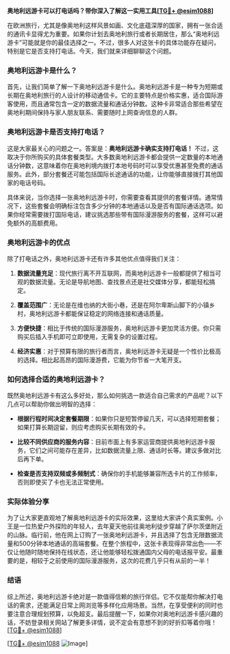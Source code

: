 **奥地利远游卡可以打电话吗？带你深入了解这一实用工具[[TG💪+ @esim1088](https://t.me/s/esim1088)]**

在欧洲旅行，尤其是像奥地利这样风景如画、文化底蕴深厚的国家，拥有一张合适的通讯卡显得尤为重要。如果你计划去奥地利旅行或者长期居住，那么“奥地利远游卡”可能就是你的最佳选择之一。不过，很多人对这张卡的具体功能存在疑问，特别是它是否支持打电话。今天，我们就来详细聊聊这个问题。

### 奥地利远游卡是什么？

首先，让我们简单了解一下奥地利远游卡是什么。奥地利远游卡是一种专为短期或长期在奥地利旅行的人设计的移动通信卡。它的主要特点是价格实惠，适合国际游客使用，而且通常包含一定的数据流量和通话分钟数。这种卡非常适合那些希望在奥地利期间保持与家人朋友联系、需要随时上网查询信息的人群。

### 奥地利远游卡是否支持打电话？

这是大家最关心的问题之一。答案是：**奥地利远游卡确实支持打电话！** 不过，这取决于你所购买的具体套餐类型。大多数奥地利远游卡都会提供一定数量的本地通话分钟数，这意味着你在奥地利境内拨打本地号码时可以享受优惠甚至免费的通话服务。此外，部分套餐还可能包括国际长途通话的功能，让你能够直接拨打其他国家的电话号码。

具体来说，当你选择一张奥地利远游卡时，你需要查看其提供的套餐详情。通常情况下，这些套餐会明确标注包含多少分钟的本地通话以及是否有国际通话选项。如果你经常需要拨打国际电话，建议挑选那些带有国际漫游服务的套餐，这样可以避免额外的高额费用。

### 奥地利远游卡的优点

除了打电话之外，奥地利远游卡还有许多其他优点值得我们关注：

1. **数据流量充足**：现代旅行离不开互联网，而奥地利远游卡一般都提供了相当可观的数据流量。无论是导航地图、查找景点还是社交媒体分享，都能轻松搞定。
   
2. **覆盖范围广**：无论是在维也纳的大街小巷，还是在阿尔卑斯山脚下的小镇乡村，奥地利远游卡都能保证稳定的网络连接和通话质量。

3. **方便快捷**：相比于传统的国际漫游服务，奥地利远游卡更加灵活方便。你只需购买后插入手机即可立即使用，无需复杂的设置过程。

4. **经济实惠**：对于预算有限的旅行者而言，奥地利远游卡无疑是一个性价比极高的选择。相比起高昂的国际漫游费，它能为你节省一大笔开支。

### 如何选择合适的奥地利远游卡？

既然奥地利远游卡有这么多好处，那么如何挑选一款适合自己需求的产品呢？以下几点可以帮助你做出明智的选择：

- **根据行程时间决定套餐期限**：如果你只是短暂停留几天，可以选择短期套餐；如果打算长期逗留，则应考虑购买长期有效的卡。
  
- **比较不同供应商的服务内容**：目前市面上有多家运营商提供奥地利远游卡服务，它们之间可能存在差异，比如数据流量上限、通话时长等。建议多做对比后再下单。

- **检查是否支持双频或多频制式**：确保你的手机能够兼容所选卡片的工作频率，否则即使买了卡也无法正常使用。

### 实际体验分享

为了让大家更直观地了解奥地利远游卡的实际效果，这里给大家讲个真实案例。小王是一位热爱户外探险的年轻人，去年夏天他前往奥地利徒步穿越了萨尔茨堡附近的山脉。临行前，他在网上订购了一张奥地利远游卡，并且选择了包含无限数据流量和500分钟本地通话的高端套餐。在整个旅程中，这张卡表现得非常出色——不仅让他随时随地保持在线状态，还让他能够轻松拨通国内父母的电话报平安。最重要的是，相较于之前使用的国际漫游服务，这次的花费几乎只有从前的一半！

### 结语

综上所述，奥地利远游卡绝对是一款值得信赖的旅行伴侣。它不仅能帮你解决打电话的需求，还能满足日常上网浏览等多样化应用场景。当然，在享受便利的同时也要注意合理规划预算，以免超支。最后提醒一下，如果你对奥地利远游卡感兴趣的话，不妨登录相关网站了解更多详情，说不定会有意想不到的好折扣等着你哦！[[TG💪+ @esim1088](https://t.me/s/esim1088)]

[[TG💪+ @esim1088](https://t.me/s/esim1088) ![Image](https://i.postimg.cc/4NQfJmqS/Snipaste-2025-05-13-00-14-12.png)]